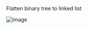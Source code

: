 Flatten binary tree to linked list

![image](https://user-images.githubusercontent.com/23376002/194599855-85add02e-8fda-4f2c-aea0-0260431adf6d.png)
